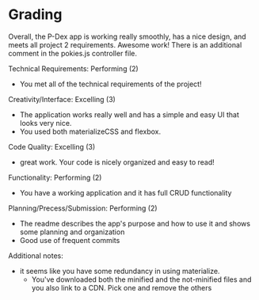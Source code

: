 # Grading

Overall, the P-Dex app is working really smoothly, has a nice design, and meets all project 2 requirements. Awesome work! There is an additional comment in the pokies.js controller file.

Technical Requirements: Performing (2)

* You met all of the technical requirements of the project!

Creativity/Interface: Excelling (3)

* The application works really well and has a simple and easy UI that looks very nice.
* You used both materializeCSS and flexbox.

Code Quality: Excelling (3)

* great work. Your code is nicely organized and easy to read!

Functionality: Performing (2)

* You have a working application and it has full CRUD functionality

Planning/Precess/Submission: Performing (2)

* The readme describes the app's purpose and how to use it and shows some planning and organization
* Good use of frequent commits

Additional notes:

* it seems like you have some redundancy in using materialize.
  * You've downloaded both the minified and the not-minified files and you also link to a CDN. Pick one and remove the others